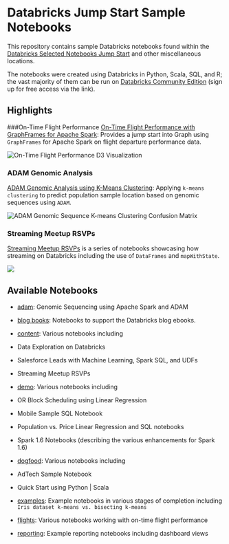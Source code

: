 # Databricks Jump Start Sample Notebooks
This repository contains sample Databricks notebooks found within the [Databricks Selected Notebooks Jump Start](https://databricks.com/resources/selected-notebooks#databricks-jump-start) and other miscellaneous locations.

The notebooks were created using Databricks in Python, Scala, SQL, and R; the vast majority of them can be run on [Databricks Community Edition](https://databricks.com/blog/2016/02/17/introducing-databricks-community-edition-apache-spark-for-all.html) (sign up for free access via the link).

## Highlights

###On-Time Flight Performance
[On-Time Flight Performance with GraphFrames for Apache Spark](https://github.com/dennyglee/databricks/blob/master/notebooks/Users/denny%40databricks.com/flights/On-Time%20Flight%20Performance.py): Provides a jump start into Graph using `GraphFrames` for Apache Spark on flight departure performance data.

![On-Time Flight Performance D3 Visualization](https://databricks.com/wp-content/uploads/2016/03/airports-d3-m.gif)


### ADAM Genomic Analysis
[ADAM Genomic Analysis using K-Means Clustering](https://github.com/dennyglee/databricks/blob/master/notebooks/Users/denny%40databricks.com/adam/ADAM%20k-means%20clustering.scala): Applying `k-means clustering` to predict population sample location based on genomic sequences using `ADAM`.


![ADAM Genomic Sequence K-means Clustering Confusion Matrix](https://raw.githubusercontent.com/dennyglee/databricks/master/images/ADAM-kmeans-confusion-matrix.png)


### Streaming Meetup RSVPs
[Streaming Meetup RSVPs](https://github.com/dennyglee/databricks/tree/master/notebooks/Users/denny%40databricks.com/content/Streaming%20Meetup%20RSVPs) is a series of notebooks showcasing how streaming on Databricks including the use of `DataFrames` and `mapWithState`.

![](https://github.com/dennyglee/databricks/blob/master/images/Streaming-Meetup-RSVPs.png?raw=true)



## Available Notebooks
* [adam](https://github.com/dennyglee/databricks/tree/master/notebooks/Users/denny%40databricks.com/adam): Genomic Sequencing using Apache Spark and ADAM

* [blog books](https://github.com/dennyglee/databricks/tree/master/notebooks/Users/denny%40databricks.com/blog%20books): Notebooks to support the Databricks blog ebooks.

* [content](https://github.com/dennyglee/databricks/tree/master/notebooks/Users/denny%40databricks.com/content): Various notebooks including 
 * Data Exploration on Databricks
 * Salesforce Leads with Machine Learning, Spark SQL, and UDFs
 * Streaming Meetup RSVPs

* [demo](https://github.com/dennyglee/databricks/tree/master/notebooks/Users/denny%40databricks.com/demo): Various notebooks including
 * OR Block Scheduling using Linear Regression
 * Mobile Sample SQL Notebook
 * Population vs. Price Linear Regression and SQL notebooks
 * Spark 1.6 Notebooks (describing the various enhancements for Spark 1.6)

* [dogfood](https://github.com/dennyglee/databricks/tree/master/notebooks/Users/denny%40databricks.com/dogfood): Various notebooks including
 * AdTech Sample Notebook
 * Quick Start using Python | Scala

* [examples](https://github.com/dennyglee/databricks/tree/master/notebooks/Users/denny%40databricks.com/examples): Example notebooks in various stages of completion including `Iris dataset k-means vs. bisecting k-means`

* [flights](https://github.com/dennyglee/databricks/tree/master/notebooks/Users/denny%40databricks.com/flights): Various notebooks working with on-time flight performance

* [reporting](https://github.com/dennyglee/databricks/tree/master/notebooks/Users/denny%40databricks.com/reporting): Example reporting notebooks including dashboard views 



 

 
